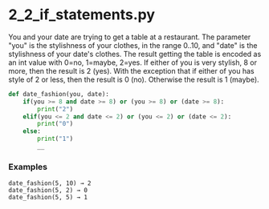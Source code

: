 # 2_2_if_statements.py


You and your date are trying to get a table at a restaurant. The parameter "you" is the stylishness of your clothes, in the range 0..10, and "date" is the stylishness of your date's clothes. The result getting the table is encoded as an int value with 0=no, 1=maybe, 2=yes. If either of you is very stylish, 8 or more, then the result is 2 (yes). With the exception that if either of you has style of 2 or less, then the result is 0 (no). Otherwise the result is 1 (maybe).


```python
def date_fashion(you, date):
    if(you >= 8 and date >= 8) or (you >= 8) or (date >= 8):
        print("2")
    elif(you <= 2 and date <= 2) or (you <= 2) or (date <= 2):
        print("0")
    else:
        print("1")
        __
```


### Examples
```
date_fashion(5, 10) → 2
date_fashion(5, 2) → 0
date_fashion(5, 5) → 1
```

